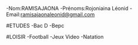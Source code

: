 
-Nom:RAMISAJAONA
-Prénoms:Rojoniaina Léonid
-Email:ramisajaonaleonid@gmail.com

#ETUDES
-Bac D
-Bepc

#LOISIR 
-Football
-Jeux Video
-Natation
